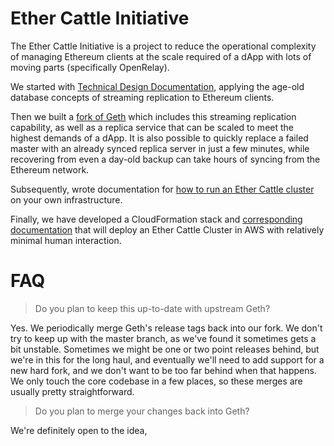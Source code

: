 # Ether Cattle Initiative

The Ether Cattle Initiative is a project to reduce the operational complexity of
managing Ethereum clients at the scale required of a dApp with lots of moving
parts (specifically OpenRelay).

We started with [Technical Design Documentation](https://ether-cattle-initiative.readthedocs.io/en/latest/topics/design/index.html),
applying the age-old database concepts of streaming replication to Ethereum
clients.

Then we built a [fork of Geth](https://github.com/notegio/go-ethereum) which
includes this streaming replication capability, as well as a replica service
that can be scaled to meet the highest demands of a dApp. It is also possible to
quickly replace a failed master with an already synced replica server in just a
few minutes, while recovering from even a day-old backup can take hours of
syncing from the Ethereum network.

Subsequently, wrote documentation for [how to run an Ether Cattle cluster](https://ether-cattle-initiative.readthedocs.io/en/latest/topics/metal/index.html)
on your own infrastructure.

Finally, we have developed a CloudFormation stack and [corresponding documentation](https://ether-cattle-initiative.readthedocs.io/en/latest/topics/cf/index.html)
that will deploy an Ether Cattle Cluster in AWS with relatively minimal human
interaction.

# FAQ

> Do you plan to keep this up-to-date with upstream Geth?

Yes. We periodically merge Geth's release tags back into our fork. We don't try
to keep up with the master branch, as we've found it sometimes gets a bit
unstable. Sometimes we might be one or two point releases behind, but we're in
this for the long haul, and eventually we'll need to add support for a new hard
fork, and we don't want to be too far behind when that happens. We only  touch
the core codebase in a few places, so these merges are usually pretty
straightforward.

> Do you plan to merge your changes back into Geth?

We're definitely open to the idea, 
